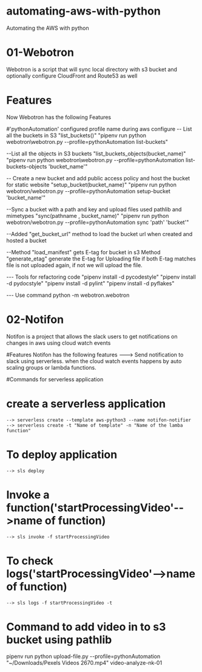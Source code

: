 # automating-aws-with-python
Automating the AWS with python

# 01-Webotron
 Webotron is a script that will sync local directory with s3 bucket and optionally configure CloudFront and Route53 as well

 # Features
 Now Webotron has the following Features


#'pythonAutomation' configured profile name during aws configure
 -- List all the buckets in S3 "list_buckets()"
         "pipenv run python webotron\webotron.py --profile=pythonAutomation list-buckets"

 --List all the objects in S3 buckets "list_buckets_objects(bucket_name)"
         "pipenv run python webotron\webotron.py --profile=pythonAutomation list-buckets-objects 'bucket_name'"

 -- Create a new bucket and add public access policy and host the bucket for static website "setup_bucket(bucket_name)"
         "pipenv run python webotron/webotron.py --profile=pythonAutomation setup-bucket 'bucket_name'"

 --Sync a bucket with a path and key and upload files used pathlib and mimetypes  "sync(pathname , bucket_name)"
         "pipenv run python webotron/webotron.py --profile=pythonAutomation sync 'path' 'bucket'"

 --Added "get_bucket_url" method to load the bucket url when created and hosted a bucket

 --Method "load_manifest" gets E-tag for bucket in s3
   Method "generate_etag" generate the E-tag for Uploading file
   if both E-tag matches file is not uploaded again, if not we will upload the file.


  --- Tools for refactoring code
          "pipenv install -d pycodestyle"
          "pipenv install -d pydocstyle"
          "pipenv install -d pylint"
          "pipenv install -d pyflakes"


--- Use command python -m webotron.webotron


# 02-Notifon
  Notifon is a project that allows the slack users to get notifications on changes in aws using cloud watch events

#Features
  Notifon has the following features
    ---> Send notification to slack using serverless. when the cloud watch events happens by
         auto scaling groups or lambda functions.

#Commands for serverless application

  # create a serverless application
    --> serverless create --template aws-python3 --name notifon-notifier
    --> serverless create -t "Name of template" -n "Name of the lamba function"
  # To deploy application
    --> sls deploy
  # Invoke a function('startProcessingVideo'-->name of function)
    --> sls invoke -f startProcessingVideo
  # To check logs('startProcessingVideo'-->name of function)
    --> sls logs -f startProcessingVideo -t
  # Command to add video in to s3 bucket using pathlib
  pipenv run python upload-file.py --profile=pythonAutomation  "~/Downloads/Pexels Videos 2670.mp4" video-analyze-nk-01
